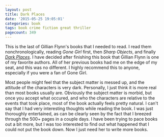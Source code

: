 ```yaml
---
layout: post
title: Dark Places
date: '2015-05-25 19:05:01'
categories: book
tags: book crime fiction great thriller
pagecount: 349
---
```


This is the last of Gillian Flynn's books that I needed to read.
I read them nonchronologically, reading *Gone Girl* first, then
*Sharp Objects*, and finally [*Dark Places*][dark-amazon]. I have
decided after finishing this book that Gillian Flynn is one of my
favorite authors. All of her previous books had me on the edge of my
seat, and this was no different. I highly recommend this to anyone,
especially if you were a fan of Gone Girl.

Most people might feel that the subject matter is messed up, and the
attitude of the characters is very dark. Personally, I just think it is
more real than most books usually are. Obviously the subject matter
is morbid, but once you accept what occured, and who the characters are
relative to the events that took place, most of the book actually feels
pretty natural. I can't say that I had very interesting thoughts while
reading the book. I was just thoroughly entertained, as can be clearly seen
by the fact that I breezed through the 500+ pages in a couple days. I have
been trying to pace books out a bit more, but I was too interested
to find out what happened that I could not put the book down. Now I just
need her to write more books.


[dark-amazon]:     http://amzn.com/0307341577


